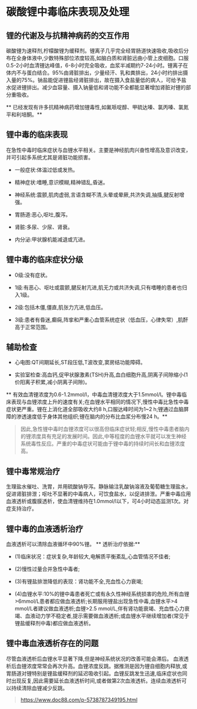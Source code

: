 # 碳酸锂中毒临床表现及处理


## 锂的代谢及与抗精神病药的交互作用
碳酸锂为速释剂,柠檬酸锂为缓释剂。锂离子几乎完全经胃肠道快速吸收,吸收后分布在全身体液中,少数特殊部位浓度较高,如脑白质和肾脏远曲小管上皮细胞。口服0.5-2小时血清锂达峰值，6-8小时完全吸收，血浆半减期约7-24小时。锂离子在体内不与蛋白结合。95%由肾脏排出，少量经汗、乳和粪排出，24小时约排出摄入量的75%。钠盐能促进锂盐经肾脏排出，故在摄入食盐量低的病人，可给予盐水促进锂排出。减少血容量、摄入钠量低和肾功能不全都能显著增加肾脏对锂的部分重吸收。


** 已经发现有许多抗精神病药增加锂毒性,如氟哌啶醇、甲硫达嗪、氯丙嗪、氯氮平和利培酮。**　

## 锂中毒的临床表现
在急性中毒时临床症状与血锂水平相关。主要是神经肌肉兴奋性增高及意识改变，并可引起多系统尤其是肾脏功能损害。 

* 一般症状:体温过低或发热。  

* 精神症状:嗜睡,意识模糊,精神错乱,昏迷。  

* 神经系统:震颤,肌肉虚弱,言语含糊不清,头晕或晕厥,共济失调,抽搐,腱反射增强。  

* 胃肠道:恶心,呕吐,腹泻。 

* 肾脏:多尿、少尿、肾衰。  

* 内分泌:甲状腺机能减退或亢进。  

## 锂中毒的临床症状分级  
* 0级:没有症状。  

* 1级:有恶心、呕吐或震颤,腱反射亢进,肌无力或共济失调,只有嗜睡的患者也归入1级。  

* 2级:包括木僵,僵直,肌张力亢进,低血压。  

* 3级:患者有昏迷,癫痫,阵挛和严重心血管系统症状（低血压，心律失常）,肌酐高于正常范围。  

## 辅助检查  

* 心电图:QT间期延长,ST段压低,T波改变,窦房结功能障碍。  

* 实验室检查:高血钙,促甲状腺激素(TSH)升高,血白细胞升高,阴离子间隙缩小(1价阳离子积累,减小阴离子间隙)。  


** 有效血清锂浓度为0.6-1.2mmol/l，中毒血清锂浓度大于1.5mmol/l。锂中毒临床表现与血锂浓度上升的速度有关;在血锂水平相同的情况下,慢性中毒比急性中毒症状更严重。锂在上消化道全部吸收大约8 h,口服达峰时间为1~2 h;锂通过血脑屏障的渗透速度低于身体其他组织;锂在脑内的分布比血浆分布慢24 h。** 

> 因此,急性锂中毒时血锂浓度可以很高但临床症状轻;相反,慢性中毒患者脑内的锂浓度具有充足的发展时间。因此,中等程度的血锂水平就可以发生神经系统毒性反应。严重的中毒症状可能由于锂中毒的持续时间长和血锂浓度高。

## 锂中毒常规治疗
生理盐水催吐、洗胃，并用硫酸钠导泻。静脉输注乳酸钠溶液及葡萄糖生理盐水，促进肾脏排泄；呕吐不显著的中毒病人，可饮食盐水，以促进排泄。严重中毒应用血液透析或腹膜透析，使血清锂维持在1.0mmol/l以下，可4小时动态监测1次。对症支持治疗。
##  锂中毒的血液透析治疗
血液透析可以清除血液循环中90%锂。  ** 透析治疗依据:**  

* (1)临床状况：症状复杂,年龄较大,电解质平衡紊乱,心血管情况不佳者;  

* (2)慢性过量合并急性中毒者;  

* (3)有锂盐排泄降低的表现：肾功能不全,充血性心力衰竭;  

* (4)血锂水平:10%的锂中毒患者死亡或有永久性神经系统损害的危险,所有血锂>6mmol/L患者都应做血液透析;长期服用锂盐出现急性中毒,血锂水平>4 mmol/L者建议做血液透析;血锂>2.5   mmol/L,伴有肾功能衰竭、充血性心力衰竭、血液动力学不稳定者,提示需要做血液透析;或血锂水平继续增加者(常见于锂盐缓释剂中毒)都应做血液透析。  

## 锂中毒血液透析存在的问题  
尽管血液透析后血锂水平显著下降,但是神经系统状况的改善可能会滞后。
血液透析后血锂浓度常常会再次升高。血锂浓度反跳。据推测是因为锂自细胞内释放,或胃肠道对锂特别是锂盐缓释剂的延迟吸收引起。血锂反跳发生迅速,临床症状也同时出现反复,因此需要延长血液透析时间,或者做第2次血液透析。连续血液透析可以持续清除血锂减少反跳。

> https://www.doc88.com/p-5738787349195.html